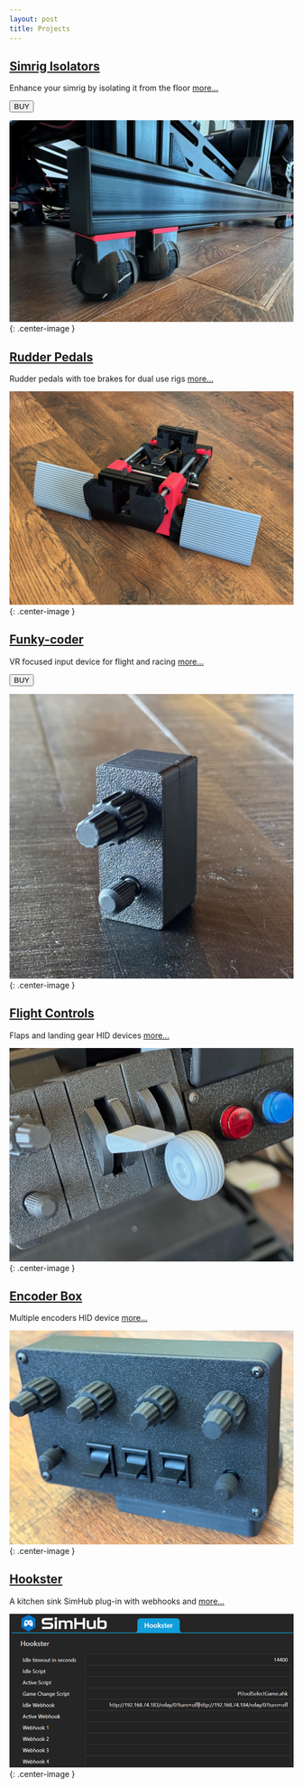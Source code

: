 ```yaml
---
layout: post
title: Projects
---
```


## [Simrig Isolators](/projects/simrig-isolators)

Enhance your simrig by isolating it from the floor [more...](/projects/simrig-isolators)

<button href="https://www.etsy.com/listing/1844212953/simrig-vibration-isolators">BUY</button>

![](/assets/isolators/2.png){: .center-image }

## [Rudder Pedals](/projects/rudder-pedals)

Rudder pedals with toe brakes for dual use rigs [more...](/projects/rudder-pedals)

![](/assets/pedals/IMG_1098.JPG){: .center-image }

## [Funky-coder](/projects/funky-coder)

VR focused input device for flight and racing [more...](/projects/funky-coder)

<button href="https://www.etsy.com/listing/1836479954/funky-coder">BUY</button>

![](/assets/fc/fc1.jpg){: .center-image }

## [Flight Controls](/projects/flight-controls)

Flaps and landing gear HID devices [more...](/projects/flight-controls)

![](/assets/fc/fc2.jpg){: .center-image }

## [Encoder Box](/projects/encoder-box)

Multiple encoders HID device [more...](/projects/encoder-box)

![](/assets/eb/eb1.jpg){: .center-image }

## [Hookster](https://github.com/stuart11n/Hookster)

A kitchen sink SimHub plug-in with webhooks and [more...](https://github.com/stuart11n/Hookster)

![](/assets/misc/hookster.png){: .center-image }

